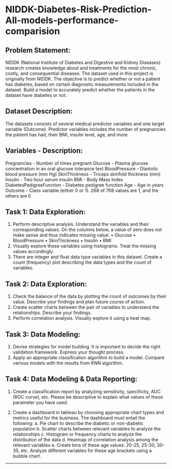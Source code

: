 # NIDDK-Diabetes-Risk-Prediction-All-models-performance-comparision

Problem Statement:
-------------------
NIDDK (National Institute of Diabetes and Digestive and Kidney Diseases) research creates knowledge about and treatments for the most chronic, costly, and consequential diseases.
The dataset used in this project is originally from NIDDK. The objective is to predict whether or not a patient has diabetes, based on certain diagnostic measurements included in the dataset.
Build a model to accurately predict whether the patients in the dataset have diabetes or not.

Dataset Description:
-------------------
The datasets consists of several medical predictor variables and one target variable
(Outcome). Predictor variables includes the number of pregnancies the patient has had, their BMI, insulin level,
age, and more.

Variables - Description:
------------------
Pregnancies - Number of times pregnant
Glucose - Plasma glucose concentration in an oral glucose tolerance test
BloodPressure - Diastolic blood pressure (mm Hg)
SkinThickness - Triceps skinfold thickness (mm)
Insulin - Two hour serum insulin
BMI - Body Mass Index
DiabetesPedigreeFunction - Diabetes pedigree function
Age - Age in years
Outcome - Class variable (either 0 or 1). 268 of 768 values are 1, and the others are 0

Task 1:
Data Exploration:
--------------------------------------------------------------------------------------------
1. Perform descriptive analysis. Understand the variables and their corresponding values. On the columns
below, a value of zero does not make sense and thus indicates missing value:
• Glucose
• BloodPressure
• SkinThickness
• Insulin
• BMI
2. Visually explore these variables using histograms. Treat the missing values accordingly.
3. There are integer and float data type variables in this dataset. Create a count (frequency) plot describing the
data types and the count of variables.

Task 2:
Data Exploration:
--------------------------------------------------------------------------------------------
1. Check the balance of the data by plotting the count of outcomes by their value. Describe your findings and
plan future course of action.
2. Create scatter charts between the pair of variables to understand the relationships. Describe your findings.
3. Perform correlation analysis. Visually explore it using a heat map.

Task 3:
Data Modeling:
--------------------------------------------------------------------------------------------
1. Devise strategies for model building. It is important to decide the right validation framework. Express your
thought process.
2. Apply an appropriate classification algorithm to build a model. Compare various models with the results
from KNN algorithm.

Task 4:
Data Modeling & Data Reporting:
--------------------------------------------------------------------------------------------
1. Create a classification report by analyzing sensitivity, specificity, AUC (ROC curve), etc. Please be descriptive
to explain what values of these parameter you have used.

2. Create a dashboard in tableau by choosing appropriate chart types and metrics useful for the business. The
dashboard must entail the following:
a. Pie chart to describe the diabetic or non-diabetic population
b. Scatter charts between relevant variables to analyze the relationships
c. Histogram or frequency charts to analyze the distribution of the data
d. Heatmap of correlation analysis among the relevant variables
e. Create bins of these age values: 20-25, 25-30, 30-35, etc. Analyze different
variables for these age brackets using a bubble chart.
------------------------------------------------------------------------------------------------------
